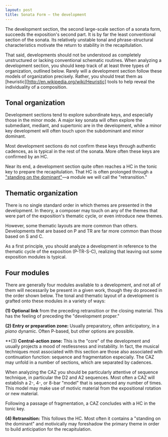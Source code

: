 ```yaml
---
layout: post
title: Sonata Form – the development
---
```


The development section, the second large-scale section of a sonata form, succeeds the exposition's second part. It is by far the least conventional section of the sonata. Its relatively unstable tonal and phrase-structural characteristics motivate the return to stability in the recapitulation.

That said, developments should not be understood as completely unstructured or lacking conventional schematic routines. When analyzing a development section, you should keep track of at least three types of organization, outlined below. Rarely will a development section follow these models of organization precisely. Rather, you should treat them as [heuristic][http://en.wikipedia.org/wiki/Heuristic] tools to help reveal the individuality of a composition.

## Tonal organization

Development sections tend to explore subordinate keys, and especially those in the minor mode. A major key sonata will often explore the submediant, mediant, and supertonic are in the development, while a minor key development will often touch upon the subdominant and minor dominant.

Most development sections do not confirm these keys through authentic cadences, as is typical in the rest of the sonata. More often these keys are confirmed by an HC.

Near its end, a development section quite often reaches a HC in the tonic key to prepare the recapitulation. That HC is often prolonged through a ["standing on the dominant"](externalExpansions.html)—a module we will call the "retransition."

## Thematic organization

There is no single standard order in which themes are presented in the development. In theory, a composer may touch on any of the themes that were part of the exposition's thematic cycle, or even introduce new themes.

However, some thematic layouts are more common than others. Developments that are based on P and TR are far more common than those based on S and C. 

As a first principle, you should analyze a development in reference to the thematic cycle of the exposition (P-TR-S-C), realizing that leaving out some exposition modules is typical.

## Four modules

There are generally four modules available to a development, and not all of them will necessarily be present in a given work, though they do proceed in the order shown below. The tonal and thematic layout of a development is grafted onto these modules in a variety of ways:

**(1) Optional link** from the preceding retransition or the closing material. This has the feeling of preceding the "development proper."

**(2) Entry or preparation zone:** Usually preparatory, often anticipatory, in a *piano* dynamic. Often P-based, but other options are possible.

**(3) **Central-action zone:** This is the "core" of the development and usually projects a mood of restlessness and instability. In fact, the musical techniques most associated with this section are those also associated with continuation function: sequence and fragmentation especially. The CAZ may unfold in a number of  sections, which are separated by cadences.

When analyzing the CAZ you should be particularly attentive of sequence technique, in particular the D2 and A2 sequences. Most often a CAZ will establish a 2-, 4-, or 8-bar "model" that is sequenced any number of times. This model may make use of motivic material from the expositional rotation or new material.

Following a passage of fragmentation, a CAZ concludes with a HC in the tonic key.

**(4)  Retransition:** This follows the HC. Most often it contains a "standing on the dominant" and motivically may foreshadow the primary theme in order to build anticipation for the recapitulation.

